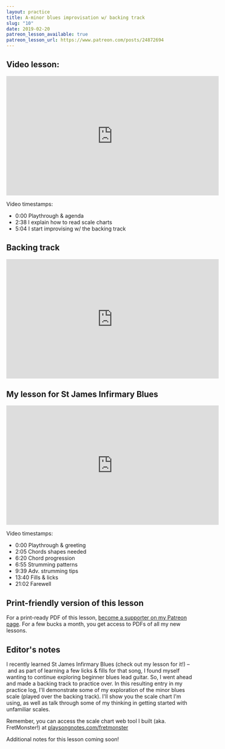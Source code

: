 ```yaml
---
layout: practice
title: A-minor blues improvisation w/ backing track
slug: "10"
date: 2019-02-20
patreon_lesson_available: true
patreon_lesson_url: https://www.patreon.com/posts/24872694
---
```


## Video lesson:

<iframe width="560" height="315" src="https://www.youtube.com/embed/9_dRhqBe91s?showinfo=0" frameborder="0" allowfullscreen></iframe>

Video timestamps:

- 0:00 Playthrough & agenda
- 2:38  I explain how to read scale charts 
- 5:04  I start improvising w/ the backing track

## Backing track

<iframe width="560" height="315" src="https://www.youtube.com/embed/1pdI3_nqJO8?showinfo=0" frameborder="0" allowfullscreen></iframe>

## My lesson for St James Infirmary Blues

<iframe width="560" height="315" src="https://www.youtube.com/embed/PJyM26qPOHg?showinfo=0" frameborder="0" allowfullscreen></iframe>

Video timestamps:

- 0:00 Playthrough & greeting
- 2:05 Chords shapes needed
- 6:20 Chord progression
- 6:55 Strumming patterns
- 9:39 Adv. strumming tips
- 13:40 Fills & licks
- 21:02 Farewell

<!-- Coming soon! -->

## Print-friendly version of this lesson

For a print-ready PDF of this lesson, [become a supporter on my Patreon page](https://www.patreon.com/posts/24872694/). For a few bucks a month, you get access to PDFs of all my new lessons.

<!-- Coming soon! -->

## Editor's notes

I recently learned St James Infirmary Blues (check out my lesson for it!) – and as part of learning a few licks & fills for that song, I found myself wanting to continue exploring beginner blues lead guitar. So, I went ahead and made a backing track to practice over. In this resulting entry in my practice log, I'll demonstrate some of my exploration of the minor blues scale (played over the backing track). I'll show you the scale chart I'm using, as well as talk through some of my thinking in getting started with unfamiliar scales.

Remember, you can access the scale chart web tool I built (aka. FretMonster!) at [playsongnotes.com/fretmonster](http://playsongnotes.com/fretmonster)

Additional notes for this lesson coming soon!
